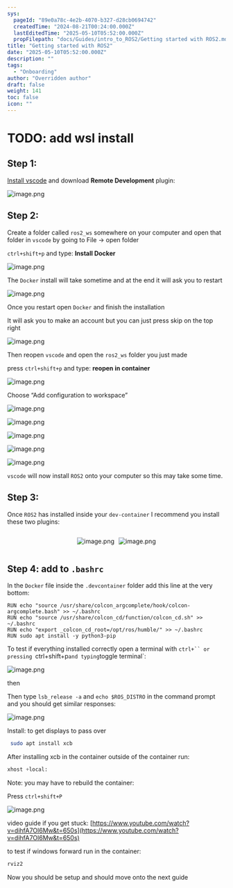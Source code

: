 ```yaml
---
sys:
  pageId: "89e0a78c-4e2b-4070-b327-d28cb0694742"
  createdTime: "2024-08-21T00:24:00.000Z"
  lastEditedTime: "2025-05-10T05:52:00.000Z"
  propFilepath: "docs/Guides/intro_to_ROS2/Getting started with ROS2.md"
title: "Getting started with ROS2"
date: "2025-05-10T05:52:00.000Z"
description: ""
tags:
  - "Onboarding"
author: "Overridden author"
draft: false
weight: 141
toc: false
icon: ""
---
```


# TODO: add wsl install

## Step 1:

[Install vscode](https://code.visualstudio.com/download) and download **Remote Development** plugin:

![image.png](https://prod-files-secure.s3.us-west-2.amazonaws.com/d518164a-d88e-44d1-a4ee-3adb3bd8bce0/efb52993-1881-4a40-b95e-6f020334f022/image.png?X-Amz-Algorithm=AWS4-HMAC-SHA256&X-Amz-Content-Sha256=UNSIGNED-PAYLOAD&X-Amz-Credential=ASIAZI2LB466QI7J3AEI%2F20250708%2Fus-west-2%2Fs3%2Faws4_request&X-Amz-Date=20250708T121659Z&X-Amz-Expires=3600&X-Amz-Security-Token=IQoJb3JpZ2luX2VjEIT%2F%2F%2F%2F%2F%2F%2F%2F%2F%2FwEaCXVzLXdlc3QtMiJIMEYCIQCP2Kq22tlGevxwRy6g3u%2B6RlnHcHaOfY8gkLbKXDKsUAIhAIemFFFnS%2BLhrusUlr9g%2FG6FVZPl1HNvfSEqYXZ5sJmvKogECIz%2F%2F%2F%2F%2F%2F%2F%2F%2F%2FwEQABoMNjM3NDIzMTgzODA1Igy4CaTObstf20Hr2iUq3AOD%2FpVzfvqwRJIjMvNK7hNAoD2djbVi854ZN4XSyG0t7oyG7W%2Fkc89UsLXA0jkqHXR71VPkt4ZZ1PYHL1dxUVW0I%2BefgoJXDqcpGj5gzTuHkCbkUbBaioSBAruaxOr%2BFUJiNyViph1DBaYzZeN%2B%2FDK0GsZGb3bBn5OmaUAckDZ%2F81tvY%2BQbnrQJlEqBpMdgWyt%2B6HtJWDceddKFLvqfAhQlz3NjJoaxig8j%2Fi7OpOKyDzBXNjqikM%2FYc%2B%2BVY%2FPKibueKrcraBfDh1W69AT5al9vjp3TAPJdddCaUU%2FCtm8Zgtw2rm%2BkXretPEntdgAUr3IWWgJ7Yr2qwxQx7TFPGfKz4jK2QvJQ0rZXawaAfE%2BJxpiqK%2FwrHGZy719eHs8qkkpMtgMU74AN32JIj1rp0JUHya%2Fph3JYynLP%2BINTlFb9AMQ%2F9604qYNw5DmPRiBzTWRt9nLzILfzoArkfzajVC%2FrBJIwUiaidp%2FlBY3LaxQ%2Bb4t1dd7VNeLUpjD%2BQ%2BfaGUdtNkZu5rivG9n6RzJduc0FpjED%2ByWPXscH%2BUUs0K7wDNfui2f6WjNKHvop013DQ9kOUWilh3EUJ4rw5PD%2FAAdTplCdEELOv4IeP6q4uhysDhC5foBCkXgCIumWqjDr%2FbPDBjqkATrGpO1w506ubTSu22ej19kbgwH5%2B88CLxbEJRVJTkMR3nBl3nm%2FqXUlTB9J%2F9YQinJdOmuC%2B6%2FR4s%2FloItnKuFz7G%2F8622EyozxqdSeewVWvOWTxZmPu2kL%2FlJUdvHCfzCV3nOLSZaifbRuMHEJVFlwfouILvm%2F1mTwrLPg7g6nGcFQGKnb4h%2FkXSqHtnrIfeecJve2q1Sz2FtR%2FwuU9jzM01iC&X-Amz-Signature=e21493141cacf88be8d52ae503e4ac1a90ffd18149890eab602da09d12a1c383&X-Amz-SignedHeaders=host&x-amz-checksum-mode=ENABLED&x-id=GetObject)

## Step 2:

Create a folder called `ros2_ws` somewhere on your computer and open that folder in `vscode` by going to File → open folder 

`ctrl+shift+p` and type: **Install Docker**

![image.png](https://prod-files-secure.s3.us-west-2.amazonaws.com/d518164a-d88e-44d1-a4ee-3adb3bd8bce0/2269dc0e-1cd5-47ff-bceb-c04ad9b2eab0/image.png?X-Amz-Algorithm=AWS4-HMAC-SHA256&X-Amz-Content-Sha256=UNSIGNED-PAYLOAD&X-Amz-Credential=ASIAZI2LB466QI7J3AEI%2F20250708%2Fus-west-2%2Fs3%2Faws4_request&X-Amz-Date=20250708T121659Z&X-Amz-Expires=3600&X-Amz-Security-Token=IQoJb3JpZ2luX2VjEIT%2F%2F%2F%2F%2F%2F%2F%2F%2F%2FwEaCXVzLXdlc3QtMiJIMEYCIQCP2Kq22tlGevxwRy6g3u%2B6RlnHcHaOfY8gkLbKXDKsUAIhAIemFFFnS%2BLhrusUlr9g%2FG6FVZPl1HNvfSEqYXZ5sJmvKogECIz%2F%2F%2F%2F%2F%2F%2F%2F%2F%2FwEQABoMNjM3NDIzMTgzODA1Igy4CaTObstf20Hr2iUq3AOD%2FpVzfvqwRJIjMvNK7hNAoD2djbVi854ZN4XSyG0t7oyG7W%2Fkc89UsLXA0jkqHXR71VPkt4ZZ1PYHL1dxUVW0I%2BefgoJXDqcpGj5gzTuHkCbkUbBaioSBAruaxOr%2BFUJiNyViph1DBaYzZeN%2B%2FDK0GsZGb3bBn5OmaUAckDZ%2F81tvY%2BQbnrQJlEqBpMdgWyt%2B6HtJWDceddKFLvqfAhQlz3NjJoaxig8j%2Fi7OpOKyDzBXNjqikM%2FYc%2B%2BVY%2FPKibueKrcraBfDh1W69AT5al9vjp3TAPJdddCaUU%2FCtm8Zgtw2rm%2BkXretPEntdgAUr3IWWgJ7Yr2qwxQx7TFPGfKz4jK2QvJQ0rZXawaAfE%2BJxpiqK%2FwrHGZy719eHs8qkkpMtgMU74AN32JIj1rp0JUHya%2Fph3JYynLP%2BINTlFb9AMQ%2F9604qYNw5DmPRiBzTWRt9nLzILfzoArkfzajVC%2FrBJIwUiaidp%2FlBY3LaxQ%2Bb4t1dd7VNeLUpjD%2BQ%2BfaGUdtNkZu5rivG9n6RzJduc0FpjED%2ByWPXscH%2BUUs0K7wDNfui2f6WjNKHvop013DQ9kOUWilh3EUJ4rw5PD%2FAAdTplCdEELOv4IeP6q4uhysDhC5foBCkXgCIumWqjDr%2FbPDBjqkATrGpO1w506ubTSu22ej19kbgwH5%2B88CLxbEJRVJTkMR3nBl3nm%2FqXUlTB9J%2F9YQinJdOmuC%2B6%2FR4s%2FloItnKuFz7G%2F8622EyozxqdSeewVWvOWTxZmPu2kL%2FlJUdvHCfzCV3nOLSZaifbRuMHEJVFlwfouILvm%2F1mTwrLPg7g6nGcFQGKnb4h%2FkXSqHtnrIfeecJve2q1Sz2FtR%2FwuU9jzM01iC&X-Amz-Signature=a6f20a7b4962931f2b529882f830166d0041288b81c75fe39609219782761974&X-Amz-SignedHeaders=host&x-amz-checksum-mode=ENABLED&x-id=GetObject)

The `Docker` install will take sometime and at the end it will ask you to restart

![image.png](https://prod-files-secure.s3.us-west-2.amazonaws.com/d518164a-d88e-44d1-a4ee-3adb3bd8bce0/ed233f78-be33-4b1f-b89c-9c346c0e961e/image.png?X-Amz-Algorithm=AWS4-HMAC-SHA256&X-Amz-Content-Sha256=UNSIGNED-PAYLOAD&X-Amz-Credential=ASIAZI2LB466QI7J3AEI%2F20250708%2Fus-west-2%2Fs3%2Faws4_request&X-Amz-Date=20250708T121659Z&X-Amz-Expires=3600&X-Amz-Security-Token=IQoJb3JpZ2luX2VjEIT%2F%2F%2F%2F%2F%2F%2F%2F%2F%2FwEaCXVzLXdlc3QtMiJIMEYCIQCP2Kq22tlGevxwRy6g3u%2B6RlnHcHaOfY8gkLbKXDKsUAIhAIemFFFnS%2BLhrusUlr9g%2FG6FVZPl1HNvfSEqYXZ5sJmvKogECIz%2F%2F%2F%2F%2F%2F%2F%2F%2F%2FwEQABoMNjM3NDIzMTgzODA1Igy4CaTObstf20Hr2iUq3AOD%2FpVzfvqwRJIjMvNK7hNAoD2djbVi854ZN4XSyG0t7oyG7W%2Fkc89UsLXA0jkqHXR71VPkt4ZZ1PYHL1dxUVW0I%2BefgoJXDqcpGj5gzTuHkCbkUbBaioSBAruaxOr%2BFUJiNyViph1DBaYzZeN%2B%2FDK0GsZGb3bBn5OmaUAckDZ%2F81tvY%2BQbnrQJlEqBpMdgWyt%2B6HtJWDceddKFLvqfAhQlz3NjJoaxig8j%2Fi7OpOKyDzBXNjqikM%2FYc%2B%2BVY%2FPKibueKrcraBfDh1W69AT5al9vjp3TAPJdddCaUU%2FCtm8Zgtw2rm%2BkXretPEntdgAUr3IWWgJ7Yr2qwxQx7TFPGfKz4jK2QvJQ0rZXawaAfE%2BJxpiqK%2FwrHGZy719eHs8qkkpMtgMU74AN32JIj1rp0JUHya%2Fph3JYynLP%2BINTlFb9AMQ%2F9604qYNw5DmPRiBzTWRt9nLzILfzoArkfzajVC%2FrBJIwUiaidp%2FlBY3LaxQ%2Bb4t1dd7VNeLUpjD%2BQ%2BfaGUdtNkZu5rivG9n6RzJduc0FpjED%2ByWPXscH%2BUUs0K7wDNfui2f6WjNKHvop013DQ9kOUWilh3EUJ4rw5PD%2FAAdTplCdEELOv4IeP6q4uhysDhC5foBCkXgCIumWqjDr%2FbPDBjqkATrGpO1w506ubTSu22ej19kbgwH5%2B88CLxbEJRVJTkMR3nBl3nm%2FqXUlTB9J%2F9YQinJdOmuC%2B6%2FR4s%2FloItnKuFz7G%2F8622EyozxqdSeewVWvOWTxZmPu2kL%2FlJUdvHCfzCV3nOLSZaifbRuMHEJVFlwfouILvm%2F1mTwrLPg7g6nGcFQGKnb4h%2FkXSqHtnrIfeecJve2q1Sz2FtR%2FwuU9jzM01iC&X-Amz-Signature=2a92ca40165412785595f3b17fa252a3383224c2794b19d938063e1852b08227&X-Amz-SignedHeaders=host&x-amz-checksum-mode=ENABLED&x-id=GetObject)

Once you restart open `Docker` and finish the installation

It will ask you to make an account but you can just press skip on the top right

![image.png](https://prod-files-secure.s3.us-west-2.amazonaws.com/d518164a-d88e-44d1-a4ee-3adb3bd8bce0/21010ad9-1659-4fd9-9f59-9932a09b2a3d/image.png?X-Amz-Algorithm=AWS4-HMAC-SHA256&X-Amz-Content-Sha256=UNSIGNED-PAYLOAD&X-Amz-Credential=ASIAZI2LB466QI7J3AEI%2F20250708%2Fus-west-2%2Fs3%2Faws4_request&X-Amz-Date=20250708T121659Z&X-Amz-Expires=3600&X-Amz-Security-Token=IQoJb3JpZ2luX2VjEIT%2F%2F%2F%2F%2F%2F%2F%2F%2F%2FwEaCXVzLXdlc3QtMiJIMEYCIQCP2Kq22tlGevxwRy6g3u%2B6RlnHcHaOfY8gkLbKXDKsUAIhAIemFFFnS%2BLhrusUlr9g%2FG6FVZPl1HNvfSEqYXZ5sJmvKogECIz%2F%2F%2F%2F%2F%2F%2F%2F%2F%2FwEQABoMNjM3NDIzMTgzODA1Igy4CaTObstf20Hr2iUq3AOD%2FpVzfvqwRJIjMvNK7hNAoD2djbVi854ZN4XSyG0t7oyG7W%2Fkc89UsLXA0jkqHXR71VPkt4ZZ1PYHL1dxUVW0I%2BefgoJXDqcpGj5gzTuHkCbkUbBaioSBAruaxOr%2BFUJiNyViph1DBaYzZeN%2B%2FDK0GsZGb3bBn5OmaUAckDZ%2F81tvY%2BQbnrQJlEqBpMdgWyt%2B6HtJWDceddKFLvqfAhQlz3NjJoaxig8j%2Fi7OpOKyDzBXNjqikM%2FYc%2B%2BVY%2FPKibueKrcraBfDh1W69AT5al9vjp3TAPJdddCaUU%2FCtm8Zgtw2rm%2BkXretPEntdgAUr3IWWgJ7Yr2qwxQx7TFPGfKz4jK2QvJQ0rZXawaAfE%2BJxpiqK%2FwrHGZy719eHs8qkkpMtgMU74AN32JIj1rp0JUHya%2Fph3JYynLP%2BINTlFb9AMQ%2F9604qYNw5DmPRiBzTWRt9nLzILfzoArkfzajVC%2FrBJIwUiaidp%2FlBY3LaxQ%2Bb4t1dd7VNeLUpjD%2BQ%2BfaGUdtNkZu5rivG9n6RzJduc0FpjED%2ByWPXscH%2BUUs0K7wDNfui2f6WjNKHvop013DQ9kOUWilh3EUJ4rw5PD%2FAAdTplCdEELOv4IeP6q4uhysDhC5foBCkXgCIumWqjDr%2FbPDBjqkATrGpO1w506ubTSu22ej19kbgwH5%2B88CLxbEJRVJTkMR3nBl3nm%2FqXUlTB9J%2F9YQinJdOmuC%2B6%2FR4s%2FloItnKuFz7G%2F8622EyozxqdSeewVWvOWTxZmPu2kL%2FlJUdvHCfzCV3nOLSZaifbRuMHEJVFlwfouILvm%2F1mTwrLPg7g6nGcFQGKnb4h%2FkXSqHtnrIfeecJve2q1Sz2FtR%2FwuU9jzM01iC&X-Amz-Signature=8d1f175b11427515a3c875765e3275e14ea697458f63221dff7f341429e79ae9&X-Amz-SignedHeaders=host&x-amz-checksum-mode=ENABLED&x-id=GetObject)

Then reopen `vscode` and open the `ros2_ws` folder you just made

press `ctrl+shift+p` and type: **reopen in container**

![image.png](https://prod-files-secure.s3.us-west-2.amazonaws.com/d518164a-d88e-44d1-a4ee-3adb3bd8bce0/4e93b8c2-41ad-488c-8095-c74205196118/image.png?X-Amz-Algorithm=AWS4-HMAC-SHA256&X-Amz-Content-Sha256=UNSIGNED-PAYLOAD&X-Amz-Credential=ASIAZI2LB466QI7J3AEI%2F20250708%2Fus-west-2%2Fs3%2Faws4_request&X-Amz-Date=20250708T121659Z&X-Amz-Expires=3600&X-Amz-Security-Token=IQoJb3JpZ2luX2VjEIT%2F%2F%2F%2F%2F%2F%2F%2F%2F%2FwEaCXVzLXdlc3QtMiJIMEYCIQCP2Kq22tlGevxwRy6g3u%2B6RlnHcHaOfY8gkLbKXDKsUAIhAIemFFFnS%2BLhrusUlr9g%2FG6FVZPl1HNvfSEqYXZ5sJmvKogECIz%2F%2F%2F%2F%2F%2F%2F%2F%2F%2FwEQABoMNjM3NDIzMTgzODA1Igy4CaTObstf20Hr2iUq3AOD%2FpVzfvqwRJIjMvNK7hNAoD2djbVi854ZN4XSyG0t7oyG7W%2Fkc89UsLXA0jkqHXR71VPkt4ZZ1PYHL1dxUVW0I%2BefgoJXDqcpGj5gzTuHkCbkUbBaioSBAruaxOr%2BFUJiNyViph1DBaYzZeN%2B%2FDK0GsZGb3bBn5OmaUAckDZ%2F81tvY%2BQbnrQJlEqBpMdgWyt%2B6HtJWDceddKFLvqfAhQlz3NjJoaxig8j%2Fi7OpOKyDzBXNjqikM%2FYc%2B%2BVY%2FPKibueKrcraBfDh1W69AT5al9vjp3TAPJdddCaUU%2FCtm8Zgtw2rm%2BkXretPEntdgAUr3IWWgJ7Yr2qwxQx7TFPGfKz4jK2QvJQ0rZXawaAfE%2BJxpiqK%2FwrHGZy719eHs8qkkpMtgMU74AN32JIj1rp0JUHya%2Fph3JYynLP%2BINTlFb9AMQ%2F9604qYNw5DmPRiBzTWRt9nLzILfzoArkfzajVC%2FrBJIwUiaidp%2FlBY3LaxQ%2Bb4t1dd7VNeLUpjD%2BQ%2BfaGUdtNkZu5rivG9n6RzJduc0FpjED%2ByWPXscH%2BUUs0K7wDNfui2f6WjNKHvop013DQ9kOUWilh3EUJ4rw5PD%2FAAdTplCdEELOv4IeP6q4uhysDhC5foBCkXgCIumWqjDr%2FbPDBjqkATrGpO1w506ubTSu22ej19kbgwH5%2B88CLxbEJRVJTkMR3nBl3nm%2FqXUlTB9J%2F9YQinJdOmuC%2B6%2FR4s%2FloItnKuFz7G%2F8622EyozxqdSeewVWvOWTxZmPu2kL%2FlJUdvHCfzCV3nOLSZaifbRuMHEJVFlwfouILvm%2F1mTwrLPg7g6nGcFQGKnb4h%2FkXSqHtnrIfeecJve2q1Sz2FtR%2FwuU9jzM01iC&X-Amz-Signature=f85166a05e072b5198e1b5a85337fc3221ba26e19f520541d89efca9dfc31a40&X-Amz-SignedHeaders=host&x-amz-checksum-mode=ENABLED&x-id=GetObject)

Choose “Add configuration to workspace”

![image.png](https://prod-files-secure.s3.us-west-2.amazonaws.com/d518164a-d88e-44d1-a4ee-3adb3bd8bce0/9560b282-5060-4989-ba37-97e7b2c22476/image.png?X-Amz-Algorithm=AWS4-HMAC-SHA256&X-Amz-Content-Sha256=UNSIGNED-PAYLOAD&X-Amz-Credential=ASIAZI2LB466QI7J3AEI%2F20250708%2Fus-west-2%2Fs3%2Faws4_request&X-Amz-Date=20250708T121659Z&X-Amz-Expires=3600&X-Amz-Security-Token=IQoJb3JpZ2luX2VjEIT%2F%2F%2F%2F%2F%2F%2F%2F%2F%2FwEaCXVzLXdlc3QtMiJIMEYCIQCP2Kq22tlGevxwRy6g3u%2B6RlnHcHaOfY8gkLbKXDKsUAIhAIemFFFnS%2BLhrusUlr9g%2FG6FVZPl1HNvfSEqYXZ5sJmvKogECIz%2F%2F%2F%2F%2F%2F%2F%2F%2F%2FwEQABoMNjM3NDIzMTgzODA1Igy4CaTObstf20Hr2iUq3AOD%2FpVzfvqwRJIjMvNK7hNAoD2djbVi854ZN4XSyG0t7oyG7W%2Fkc89UsLXA0jkqHXR71VPkt4ZZ1PYHL1dxUVW0I%2BefgoJXDqcpGj5gzTuHkCbkUbBaioSBAruaxOr%2BFUJiNyViph1DBaYzZeN%2B%2FDK0GsZGb3bBn5OmaUAckDZ%2F81tvY%2BQbnrQJlEqBpMdgWyt%2B6HtJWDceddKFLvqfAhQlz3NjJoaxig8j%2Fi7OpOKyDzBXNjqikM%2FYc%2B%2BVY%2FPKibueKrcraBfDh1W69AT5al9vjp3TAPJdddCaUU%2FCtm8Zgtw2rm%2BkXretPEntdgAUr3IWWgJ7Yr2qwxQx7TFPGfKz4jK2QvJQ0rZXawaAfE%2BJxpiqK%2FwrHGZy719eHs8qkkpMtgMU74AN32JIj1rp0JUHya%2Fph3JYynLP%2BINTlFb9AMQ%2F9604qYNw5DmPRiBzTWRt9nLzILfzoArkfzajVC%2FrBJIwUiaidp%2FlBY3LaxQ%2Bb4t1dd7VNeLUpjD%2BQ%2BfaGUdtNkZu5rivG9n6RzJduc0FpjED%2ByWPXscH%2BUUs0K7wDNfui2f6WjNKHvop013DQ9kOUWilh3EUJ4rw5PD%2FAAdTplCdEELOv4IeP6q4uhysDhC5foBCkXgCIumWqjDr%2FbPDBjqkATrGpO1w506ubTSu22ej19kbgwH5%2B88CLxbEJRVJTkMR3nBl3nm%2FqXUlTB9J%2F9YQinJdOmuC%2B6%2FR4s%2FloItnKuFz7G%2F8622EyozxqdSeewVWvOWTxZmPu2kL%2FlJUdvHCfzCV3nOLSZaifbRuMHEJVFlwfouILvm%2F1mTwrLPg7g6nGcFQGKnb4h%2FkXSqHtnrIfeecJve2q1Sz2FtR%2FwuU9jzM01iC&X-Amz-Signature=bfcbc0c0860930198b95ce9d11366bb843940bbce8445abaf29ef15d3ff450f0&X-Amz-SignedHeaders=host&x-amz-checksum-mode=ENABLED&x-id=GetObject)

![image.png](https://prod-files-secure.s3.us-west-2.amazonaws.com/d518164a-d88e-44d1-a4ee-3adb3bd8bce0/2ee63f81-886b-48e8-a553-dc6e5eac99e4/image.png?X-Amz-Algorithm=AWS4-HMAC-SHA256&X-Amz-Content-Sha256=UNSIGNED-PAYLOAD&X-Amz-Credential=ASIAZI2LB466QI7J3AEI%2F20250708%2Fus-west-2%2Fs3%2Faws4_request&X-Amz-Date=20250708T121659Z&X-Amz-Expires=3600&X-Amz-Security-Token=IQoJb3JpZ2luX2VjEIT%2F%2F%2F%2F%2F%2F%2F%2F%2F%2FwEaCXVzLXdlc3QtMiJIMEYCIQCP2Kq22tlGevxwRy6g3u%2B6RlnHcHaOfY8gkLbKXDKsUAIhAIemFFFnS%2BLhrusUlr9g%2FG6FVZPl1HNvfSEqYXZ5sJmvKogECIz%2F%2F%2F%2F%2F%2F%2F%2F%2F%2FwEQABoMNjM3NDIzMTgzODA1Igy4CaTObstf20Hr2iUq3AOD%2FpVzfvqwRJIjMvNK7hNAoD2djbVi854ZN4XSyG0t7oyG7W%2Fkc89UsLXA0jkqHXR71VPkt4ZZ1PYHL1dxUVW0I%2BefgoJXDqcpGj5gzTuHkCbkUbBaioSBAruaxOr%2BFUJiNyViph1DBaYzZeN%2B%2FDK0GsZGb3bBn5OmaUAckDZ%2F81tvY%2BQbnrQJlEqBpMdgWyt%2B6HtJWDceddKFLvqfAhQlz3NjJoaxig8j%2Fi7OpOKyDzBXNjqikM%2FYc%2B%2BVY%2FPKibueKrcraBfDh1W69AT5al9vjp3TAPJdddCaUU%2FCtm8Zgtw2rm%2BkXretPEntdgAUr3IWWgJ7Yr2qwxQx7TFPGfKz4jK2QvJQ0rZXawaAfE%2BJxpiqK%2FwrHGZy719eHs8qkkpMtgMU74AN32JIj1rp0JUHya%2Fph3JYynLP%2BINTlFb9AMQ%2F9604qYNw5DmPRiBzTWRt9nLzILfzoArkfzajVC%2FrBJIwUiaidp%2FlBY3LaxQ%2Bb4t1dd7VNeLUpjD%2BQ%2BfaGUdtNkZu5rivG9n6RzJduc0FpjED%2ByWPXscH%2BUUs0K7wDNfui2f6WjNKHvop013DQ9kOUWilh3EUJ4rw5PD%2FAAdTplCdEELOv4IeP6q4uhysDhC5foBCkXgCIumWqjDr%2FbPDBjqkATrGpO1w506ubTSu22ej19kbgwH5%2B88CLxbEJRVJTkMR3nBl3nm%2FqXUlTB9J%2F9YQinJdOmuC%2B6%2FR4s%2FloItnKuFz7G%2F8622EyozxqdSeewVWvOWTxZmPu2kL%2FlJUdvHCfzCV3nOLSZaifbRuMHEJVFlwfouILvm%2F1mTwrLPg7g6nGcFQGKnb4h%2FkXSqHtnrIfeecJve2q1Sz2FtR%2FwuU9jzM01iC&X-Amz-Signature=79b062fabd69a81dccb77dac840dd2fd456111149e77e1f97a2539f7aa375908&X-Amz-SignedHeaders=host&x-amz-checksum-mode=ENABLED&x-id=GetObject)

![image.png](https://prod-files-secure.s3.us-west-2.amazonaws.com/d518164a-d88e-44d1-a4ee-3adb3bd8bce0/ae1580b2-b048-407e-aed9-b584224a7a04/image.png?X-Amz-Algorithm=AWS4-HMAC-SHA256&X-Amz-Content-Sha256=UNSIGNED-PAYLOAD&X-Amz-Credential=ASIAZI2LB466QI7J3AEI%2F20250708%2Fus-west-2%2Fs3%2Faws4_request&X-Amz-Date=20250708T121659Z&X-Amz-Expires=3600&X-Amz-Security-Token=IQoJb3JpZ2luX2VjEIT%2F%2F%2F%2F%2F%2F%2F%2F%2F%2FwEaCXVzLXdlc3QtMiJIMEYCIQCP2Kq22tlGevxwRy6g3u%2B6RlnHcHaOfY8gkLbKXDKsUAIhAIemFFFnS%2BLhrusUlr9g%2FG6FVZPl1HNvfSEqYXZ5sJmvKogECIz%2F%2F%2F%2F%2F%2F%2F%2F%2F%2FwEQABoMNjM3NDIzMTgzODA1Igy4CaTObstf20Hr2iUq3AOD%2FpVzfvqwRJIjMvNK7hNAoD2djbVi854ZN4XSyG0t7oyG7W%2Fkc89UsLXA0jkqHXR71VPkt4ZZ1PYHL1dxUVW0I%2BefgoJXDqcpGj5gzTuHkCbkUbBaioSBAruaxOr%2BFUJiNyViph1DBaYzZeN%2B%2FDK0GsZGb3bBn5OmaUAckDZ%2F81tvY%2BQbnrQJlEqBpMdgWyt%2B6HtJWDceddKFLvqfAhQlz3NjJoaxig8j%2Fi7OpOKyDzBXNjqikM%2FYc%2B%2BVY%2FPKibueKrcraBfDh1W69AT5al9vjp3TAPJdddCaUU%2FCtm8Zgtw2rm%2BkXretPEntdgAUr3IWWgJ7Yr2qwxQx7TFPGfKz4jK2QvJQ0rZXawaAfE%2BJxpiqK%2FwrHGZy719eHs8qkkpMtgMU74AN32JIj1rp0JUHya%2Fph3JYynLP%2BINTlFb9AMQ%2F9604qYNw5DmPRiBzTWRt9nLzILfzoArkfzajVC%2FrBJIwUiaidp%2FlBY3LaxQ%2Bb4t1dd7VNeLUpjD%2BQ%2BfaGUdtNkZu5rivG9n6RzJduc0FpjED%2ByWPXscH%2BUUs0K7wDNfui2f6WjNKHvop013DQ9kOUWilh3EUJ4rw5PD%2FAAdTplCdEELOv4IeP6q4uhysDhC5foBCkXgCIumWqjDr%2FbPDBjqkATrGpO1w506ubTSu22ej19kbgwH5%2B88CLxbEJRVJTkMR3nBl3nm%2FqXUlTB9J%2F9YQinJdOmuC%2B6%2FR4s%2FloItnKuFz7G%2F8622EyozxqdSeewVWvOWTxZmPu2kL%2FlJUdvHCfzCV3nOLSZaifbRuMHEJVFlwfouILvm%2F1mTwrLPg7g6nGcFQGKnb4h%2FkXSqHtnrIfeecJve2q1Sz2FtR%2FwuU9jzM01iC&X-Amz-Signature=dd42b1a6c494dd68a7361f0cf0a5f19c9baf3747ed9c456ec91902770dc8c94b&X-Amz-SignedHeaders=host&x-amz-checksum-mode=ENABLED&x-id=GetObject)

![image.png](https://prod-files-secure.s3.us-west-2.amazonaws.com/d518164a-d88e-44d1-a4ee-3adb3bd8bce0/53255b28-f75e-430f-b9e3-c0ac8577e42b/image.png?X-Amz-Algorithm=AWS4-HMAC-SHA256&X-Amz-Content-Sha256=UNSIGNED-PAYLOAD&X-Amz-Credential=ASIAZI2LB466QI7J3AEI%2F20250708%2Fus-west-2%2Fs3%2Faws4_request&X-Amz-Date=20250708T121659Z&X-Amz-Expires=3600&X-Amz-Security-Token=IQoJb3JpZ2luX2VjEIT%2F%2F%2F%2F%2F%2F%2F%2F%2F%2FwEaCXVzLXdlc3QtMiJIMEYCIQCP2Kq22tlGevxwRy6g3u%2B6RlnHcHaOfY8gkLbKXDKsUAIhAIemFFFnS%2BLhrusUlr9g%2FG6FVZPl1HNvfSEqYXZ5sJmvKogECIz%2F%2F%2F%2F%2F%2F%2F%2F%2F%2FwEQABoMNjM3NDIzMTgzODA1Igy4CaTObstf20Hr2iUq3AOD%2FpVzfvqwRJIjMvNK7hNAoD2djbVi854ZN4XSyG0t7oyG7W%2Fkc89UsLXA0jkqHXR71VPkt4ZZ1PYHL1dxUVW0I%2BefgoJXDqcpGj5gzTuHkCbkUbBaioSBAruaxOr%2BFUJiNyViph1DBaYzZeN%2B%2FDK0GsZGb3bBn5OmaUAckDZ%2F81tvY%2BQbnrQJlEqBpMdgWyt%2B6HtJWDceddKFLvqfAhQlz3NjJoaxig8j%2Fi7OpOKyDzBXNjqikM%2FYc%2B%2BVY%2FPKibueKrcraBfDh1W69AT5al9vjp3TAPJdddCaUU%2FCtm8Zgtw2rm%2BkXretPEntdgAUr3IWWgJ7Yr2qwxQx7TFPGfKz4jK2QvJQ0rZXawaAfE%2BJxpiqK%2FwrHGZy719eHs8qkkpMtgMU74AN32JIj1rp0JUHya%2Fph3JYynLP%2BINTlFb9AMQ%2F9604qYNw5DmPRiBzTWRt9nLzILfzoArkfzajVC%2FrBJIwUiaidp%2FlBY3LaxQ%2Bb4t1dd7VNeLUpjD%2BQ%2BfaGUdtNkZu5rivG9n6RzJduc0FpjED%2ByWPXscH%2BUUs0K7wDNfui2f6WjNKHvop013DQ9kOUWilh3EUJ4rw5PD%2FAAdTplCdEELOv4IeP6q4uhysDhC5foBCkXgCIumWqjDr%2FbPDBjqkATrGpO1w506ubTSu22ej19kbgwH5%2B88CLxbEJRVJTkMR3nBl3nm%2FqXUlTB9J%2F9YQinJdOmuC%2B6%2FR4s%2FloItnKuFz7G%2F8622EyozxqdSeewVWvOWTxZmPu2kL%2FlJUdvHCfzCV3nOLSZaifbRuMHEJVFlwfouILvm%2F1mTwrLPg7g6nGcFQGKnb4h%2FkXSqHtnrIfeecJve2q1Sz2FtR%2FwuU9jzM01iC&X-Amz-Signature=2f3586a6ca7ab05a79cd41602750392e80debfa8928d5322c1f57f593229951d&X-Amz-SignedHeaders=host&x-amz-checksum-mode=ENABLED&x-id=GetObject)

![image.png](https://prod-files-secure.s3.us-west-2.amazonaws.com/d518164a-d88e-44d1-a4ee-3adb3bd8bce0/7c562767-5af9-4ffb-97d1-327bcdf4ee00/image.png?X-Amz-Algorithm=AWS4-HMAC-SHA256&X-Amz-Content-Sha256=UNSIGNED-PAYLOAD&X-Amz-Credential=ASIAZI2LB466QI7J3AEI%2F20250708%2Fus-west-2%2Fs3%2Faws4_request&X-Amz-Date=20250708T121659Z&X-Amz-Expires=3600&X-Amz-Security-Token=IQoJb3JpZ2luX2VjEIT%2F%2F%2F%2F%2F%2F%2F%2F%2F%2FwEaCXVzLXdlc3QtMiJIMEYCIQCP2Kq22tlGevxwRy6g3u%2B6RlnHcHaOfY8gkLbKXDKsUAIhAIemFFFnS%2BLhrusUlr9g%2FG6FVZPl1HNvfSEqYXZ5sJmvKogECIz%2F%2F%2F%2F%2F%2F%2F%2F%2F%2FwEQABoMNjM3NDIzMTgzODA1Igy4CaTObstf20Hr2iUq3AOD%2FpVzfvqwRJIjMvNK7hNAoD2djbVi854ZN4XSyG0t7oyG7W%2Fkc89UsLXA0jkqHXR71VPkt4ZZ1PYHL1dxUVW0I%2BefgoJXDqcpGj5gzTuHkCbkUbBaioSBAruaxOr%2BFUJiNyViph1DBaYzZeN%2B%2FDK0GsZGb3bBn5OmaUAckDZ%2F81tvY%2BQbnrQJlEqBpMdgWyt%2B6HtJWDceddKFLvqfAhQlz3NjJoaxig8j%2Fi7OpOKyDzBXNjqikM%2FYc%2B%2BVY%2FPKibueKrcraBfDh1W69AT5al9vjp3TAPJdddCaUU%2FCtm8Zgtw2rm%2BkXretPEntdgAUr3IWWgJ7Yr2qwxQx7TFPGfKz4jK2QvJQ0rZXawaAfE%2BJxpiqK%2FwrHGZy719eHs8qkkpMtgMU74AN32JIj1rp0JUHya%2Fph3JYynLP%2BINTlFb9AMQ%2F9604qYNw5DmPRiBzTWRt9nLzILfzoArkfzajVC%2FrBJIwUiaidp%2FlBY3LaxQ%2Bb4t1dd7VNeLUpjD%2BQ%2BfaGUdtNkZu5rivG9n6RzJduc0FpjED%2ByWPXscH%2BUUs0K7wDNfui2f6WjNKHvop013DQ9kOUWilh3EUJ4rw5PD%2FAAdTplCdEELOv4IeP6q4uhysDhC5foBCkXgCIumWqjDr%2FbPDBjqkATrGpO1w506ubTSu22ej19kbgwH5%2B88CLxbEJRVJTkMR3nBl3nm%2FqXUlTB9J%2F9YQinJdOmuC%2B6%2FR4s%2FloItnKuFz7G%2F8622EyozxqdSeewVWvOWTxZmPu2kL%2FlJUdvHCfzCV3nOLSZaifbRuMHEJVFlwfouILvm%2F1mTwrLPg7g6nGcFQGKnb4h%2FkXSqHtnrIfeecJve2q1Sz2FtR%2FwuU9jzM01iC&X-Amz-Signature=c2e650ea1a4df251dd1defa08adf5241a73a6c19488cabec6a020fae9f436f7d&X-Amz-SignedHeaders=host&x-amz-checksum-mode=ENABLED&x-id=GetObject)

`vscode` will now install `ROS2` onto your computer so this may take some time.

## Step 3:

Once `ROS2` has installed inside your `dev-container` I recommend you install these two plugins:

<div style="display: flex;flex-direction: row; column-gap:10px; max-width: 630px;justify-content: center;">
<div>

![image.png](https://prod-files-secure.s3.us-west-2.amazonaws.com/d518164a-d88e-44d1-a4ee-3adb3bd8bce0/3fc3d550-5a54-4ba1-ba6b-faa01cdb7369/image.png?X-Amz-Algorithm=AWS4-HMAC-SHA256&X-Amz-Content-Sha256=UNSIGNED-PAYLOAD&X-Amz-Credential=ASIAZI2LB466QUNQ4VMU%2F20250708%2Fus-west-2%2Fs3%2Faws4_request&X-Amz-Date=20250708T121704Z&X-Amz-Expires=3600&X-Amz-Security-Token=IQoJb3JpZ2luX2VjEIT%2F%2F%2F%2F%2F%2F%2F%2F%2F%2FwEaCXVzLXdlc3QtMiJGMEQCIE9Cc5BTf9K%2Fr0p8Wyn0D0eQ7EuvSyGGwXNSjFA%2FC%2FfFAiA2UIfNBTqF9Jef7ErseuLjzUImLubBtyWoxx1PiCDBIyqIBAiM%2F%2F%2F%2F%2F%2F%2F%2F%2F%2F8BEAAaDDYzNzQyMzE4MzgwNSIMQo5oE4pV9Dzj1zYfKtwDoGFCcVwFPRbOn8uYFfNWoOhHTfio%2Fs397%2Fq9dDHtB%2FKZmd%2F0BLBCztfFpDV43s%2FBpXdjSr1RhA9ZxqgkBpWyvf20shV9lxXFlBDpeXRgkxX7%2BR1h9HTo2vzgF6koywn2XbrISBO6aHhD%2FDwX0ely3lSWVnfmmOipq8JhxiBMv%2BIMD8uXeGxo07PmVe6d62OSe4Kwh64M9XQ5C6rjMD8l4p0BtFtxhOykYv4ZTPXOyvxg5aj%2BUWMKCCe4R9e63x8ypTJ59A8BgoVkHtnfqji7LadSt6JRnf8hiq3N19OjuIJ95ShSt7GZKqa5g2ouB5GhAgPKXfQgoDPUZGJvYpn5YJUZyTB4NhaSEKGS1JUllNgaFuMKwIdSzA7X1jetFwyKpvGUUO%2B2RkKAVNu8owJMQIWaxJA%2FuZZmLcImHx32HttHSAL1SjXJdjjDInaDIh0ldzdIyJkUroHnf1M4lJHjI%2BvLlq%2BhFT1notO5NGy7ajcJFCB16y6rR1FGJ%2B7WJm2bkOuvJvMz6WBrO4FGlDDYc2Zt6L21pia9kBvr%2BmEcNq1uMV14FDQ41IuI4njdgCsooXNJpm21rmGSRup%2FvtfuD4De2exe%2BJbE0GHueCw1lHrXGvjxFVgVQbk1RYow8f2zwwY6pgE%2B4DsMo0V%2Fnh1EjxuV3aQdeK4%2FGVycO5%2BaPQWnly8nksaP%2Bmwe7ISuNxurUGig6JhGy%2BAMrOInAWifYJJWDqEAdoKIamDVOH8j09%2FKqRq3hKGHK0wLDXl8KscTRd4KExoUMExZntT9WkHSuA%2FYZ%2FNZ7YI8pzDlqWyg9S2mW83d7WzEaYB3ba3S3Jrhg5dW%2B9%2FACUdwKPKjJ0pGiseftjBZd5L8OWA5&X-Amz-Signature=25f9cc1c36503727b50a580380d9d78a10954d655d22a7857dadb44c05b4709b&X-Amz-SignedHeaders=host&x-amz-checksum-mode=ENABLED&x-id=GetObject)

</div>
<div>

![image.png](https://prod-files-secure.s3.us-west-2.amazonaws.com/d518164a-d88e-44d1-a4ee-3adb3bd8bce0/d994cc66-13c2-4093-a5a3-f84cf4601a82/image.png?X-Amz-Algorithm=AWS4-HMAC-SHA256&X-Amz-Content-Sha256=UNSIGNED-PAYLOAD&X-Amz-Credential=ASIAZI2LB466SDK34T6F%2F20250708%2Fus-west-2%2Fs3%2Faws4_request&X-Amz-Date=20250708T121704Z&X-Amz-Expires=3600&X-Amz-Security-Token=IQoJb3JpZ2luX2VjEIT%2F%2F%2F%2F%2F%2F%2F%2F%2F%2FwEaCXVzLXdlc3QtMiJHMEUCIQDHNbUC2Cv5LegUR6cF5CULkZdrOYUUEMqQk5GfTd73lwIgatOmyYH3ixDZEgBZo0MUYc4FqB%2F79id5qwqad%2BgnhzcqiAQIjP%2F%2F%2F%2F%2F%2F%2F%2F%2F%2FARAAGgw2Mzc0MjMxODM4MDUiDM7Ima8WRFMLPvNJvCrcAzBSM7a9o8uV7F4hBhuZbSA4dQHkjyR3U3Qs6ogJZ%2FfudWGFWgIWWv3WdXbFBT1GvMqATq6zvJXrYPgT7QDy7otcUXZCK0YNLMcU75Qc6NZNyHvZFkk019ipCUzg8QfBHlqOHlZWpBOiyHVH1iozoDHKoZND%2BpipcdoyeuXuri6pwCIXJEK9u9yc%2BZZU6dgKI64%2F7MGZaxHpdX%2BLlEI9qeLLoHQQJRDEU4P4obC%2Bs03t7RHQfNpEtZB5YXmSfj46H9jnCNrwvumKRCmjtr7%2B1%2FpOWkqR3XRQRVZYKu5opDgyXsF5wna%2F8Bdl89h73ZJpc7NyTseVnVGzHNnfu%2FjZmkCRMkSEdC2BJDZiFW6m9Bz8PpGnAUPfdzYyftMtsYilsJOUoKyKq6%2BYoHz2LNR6tFXd%2BxmBaf2Y7NXc2nsEyALo0oZrZUgEUJwhL5QDd0hdJQwD6VBPs4ZsHsCtGRyfgHD0M%2Fgn5CXbwApJM4PhaKXBrJF7177XkRFsKGeKFCp8W9s9Avrqf95RTJlTKShBnjqfbdE6kvFyhPPtN%2F1JluHxglIokwQqnFbAUB6%2F5vUCBc%2F8ouCnmaii165SpQjfd0X9ECpckOBdJMqqZiOcWe%2B6zKrSTWKXr128T2u4MNL9s8MGOqUBEsR4XxqplTuxAgUhmqOB%2BQ0NrQTjfsA7NCF6qcv%2FgJM7fHH11JcZ1AHZwFQjWlmbTAD0jsybfVbOY51s%2B8lFz9prHLHGXaoxBCb4dj3Mn5CevolrWVnEaIYxjn7Je%2BbPekPf%2F4L%2BR8mpWwJWafPru2gJKOj0bc%2BPutGKerluFODGLcZIRa0Y0rxcTZVTdQhyjmLbNa0QO3iWW5sih0%2Ffp8%2B9igNm&X-Amz-Signature=cb8b7286039d4e96ddf60f03b2b1e0688153f79cdb83152a9b6fcb1a566e88eb&X-Amz-SignedHeaders=host&x-amz-checksum-mode=ENABLED&x-id=GetObject)

</div>
</div>

## Step 4: add to `.bashrc`

In the `Docker` file inside the `.devcontainer` folder add this line at the very bottom: 

```docker
RUN echo "source /usr/share/colcon_argcomplete/hook/colcon-argcomplete.bash" >> ~/.bashrc
RUN echo "source /usr/share/colcon_cd/function/colcon_cd.sh" >> ~/.bashrc
RUN echo "export _colcon_cd_root=/opt/ros/humble/" >> ~/.bashrc
RUN sudo apt install -y python3-pip 
```

To test if everything installed correctly open a terminal with `ctrl+`` or pressing `ctrl+shift+p` and typing `toggle terminal`:

![image.png](https://prod-files-secure.s3.us-west-2.amazonaws.com/d518164a-d88e-44d1-a4ee-3adb3bd8bce0/6a4943d8-b04e-4c02-9a58-775f3384d1a5/image.png?X-Amz-Algorithm=AWS4-HMAC-SHA256&X-Amz-Content-Sha256=UNSIGNED-PAYLOAD&X-Amz-Credential=ASIAZI2LB466QI7J3AEI%2F20250708%2Fus-west-2%2Fs3%2Faws4_request&X-Amz-Date=20250708T121659Z&X-Amz-Expires=3600&X-Amz-Security-Token=IQoJb3JpZ2luX2VjEIT%2F%2F%2F%2F%2F%2F%2F%2F%2F%2FwEaCXVzLXdlc3QtMiJIMEYCIQCP2Kq22tlGevxwRy6g3u%2B6RlnHcHaOfY8gkLbKXDKsUAIhAIemFFFnS%2BLhrusUlr9g%2FG6FVZPl1HNvfSEqYXZ5sJmvKogECIz%2F%2F%2F%2F%2F%2F%2F%2F%2F%2FwEQABoMNjM3NDIzMTgzODA1Igy4CaTObstf20Hr2iUq3AOD%2FpVzfvqwRJIjMvNK7hNAoD2djbVi854ZN4XSyG0t7oyG7W%2Fkc89UsLXA0jkqHXR71VPkt4ZZ1PYHL1dxUVW0I%2BefgoJXDqcpGj5gzTuHkCbkUbBaioSBAruaxOr%2BFUJiNyViph1DBaYzZeN%2B%2FDK0GsZGb3bBn5OmaUAckDZ%2F81tvY%2BQbnrQJlEqBpMdgWyt%2B6HtJWDceddKFLvqfAhQlz3NjJoaxig8j%2Fi7OpOKyDzBXNjqikM%2FYc%2B%2BVY%2FPKibueKrcraBfDh1W69AT5al9vjp3TAPJdddCaUU%2FCtm8Zgtw2rm%2BkXretPEntdgAUr3IWWgJ7Yr2qwxQx7TFPGfKz4jK2QvJQ0rZXawaAfE%2BJxpiqK%2FwrHGZy719eHs8qkkpMtgMU74AN32JIj1rp0JUHya%2Fph3JYynLP%2BINTlFb9AMQ%2F9604qYNw5DmPRiBzTWRt9nLzILfzoArkfzajVC%2FrBJIwUiaidp%2FlBY3LaxQ%2Bb4t1dd7VNeLUpjD%2BQ%2BfaGUdtNkZu5rivG9n6RzJduc0FpjED%2ByWPXscH%2BUUs0K7wDNfui2f6WjNKHvop013DQ9kOUWilh3EUJ4rw5PD%2FAAdTplCdEELOv4IeP6q4uhysDhC5foBCkXgCIumWqjDr%2FbPDBjqkATrGpO1w506ubTSu22ej19kbgwH5%2B88CLxbEJRVJTkMR3nBl3nm%2FqXUlTB9J%2F9YQinJdOmuC%2B6%2FR4s%2FloItnKuFz7G%2F8622EyozxqdSeewVWvOWTxZmPu2kL%2FlJUdvHCfzCV3nOLSZaifbRuMHEJVFlwfouILvm%2F1mTwrLPg7g6nGcFQGKnb4h%2FkXSqHtnrIfeecJve2q1Sz2FtR%2FwuU9jzM01iC&X-Amz-Signature=f7bf1f007b2ae34a6acca387e31a460fa4733eaa667957aec23ca8df49252c61&X-Amz-SignedHeaders=host&x-amz-checksum-mode=ENABLED&x-id=GetObject)

then 

Then type `lsb_release -a` and `echo $ROS_DISTRO` in the command prompt and you should get similar responses:

![image.png](https://prod-files-secure.s3.us-west-2.amazonaws.com/d518164a-d88e-44d1-a4ee-3adb3bd8bce0/3e635dec-a805-4e85-8b9e-d000e5b71a4e/image.png?X-Amz-Algorithm=AWS4-HMAC-SHA256&X-Amz-Content-Sha256=UNSIGNED-PAYLOAD&X-Amz-Credential=ASIAZI2LB466QI7J3AEI%2F20250708%2Fus-west-2%2Fs3%2Faws4_request&X-Amz-Date=20250708T121659Z&X-Amz-Expires=3600&X-Amz-Security-Token=IQoJb3JpZ2luX2VjEIT%2F%2F%2F%2F%2F%2F%2F%2F%2F%2FwEaCXVzLXdlc3QtMiJIMEYCIQCP2Kq22tlGevxwRy6g3u%2B6RlnHcHaOfY8gkLbKXDKsUAIhAIemFFFnS%2BLhrusUlr9g%2FG6FVZPl1HNvfSEqYXZ5sJmvKogECIz%2F%2F%2F%2F%2F%2F%2F%2F%2F%2FwEQABoMNjM3NDIzMTgzODA1Igy4CaTObstf20Hr2iUq3AOD%2FpVzfvqwRJIjMvNK7hNAoD2djbVi854ZN4XSyG0t7oyG7W%2Fkc89UsLXA0jkqHXR71VPkt4ZZ1PYHL1dxUVW0I%2BefgoJXDqcpGj5gzTuHkCbkUbBaioSBAruaxOr%2BFUJiNyViph1DBaYzZeN%2B%2FDK0GsZGb3bBn5OmaUAckDZ%2F81tvY%2BQbnrQJlEqBpMdgWyt%2B6HtJWDceddKFLvqfAhQlz3NjJoaxig8j%2Fi7OpOKyDzBXNjqikM%2FYc%2B%2BVY%2FPKibueKrcraBfDh1W69AT5al9vjp3TAPJdddCaUU%2FCtm8Zgtw2rm%2BkXretPEntdgAUr3IWWgJ7Yr2qwxQx7TFPGfKz4jK2QvJQ0rZXawaAfE%2BJxpiqK%2FwrHGZy719eHs8qkkpMtgMU74AN32JIj1rp0JUHya%2Fph3JYynLP%2BINTlFb9AMQ%2F9604qYNw5DmPRiBzTWRt9nLzILfzoArkfzajVC%2FrBJIwUiaidp%2FlBY3LaxQ%2Bb4t1dd7VNeLUpjD%2BQ%2BfaGUdtNkZu5rivG9n6RzJduc0FpjED%2ByWPXscH%2BUUs0K7wDNfui2f6WjNKHvop013DQ9kOUWilh3EUJ4rw5PD%2FAAdTplCdEELOv4IeP6q4uhysDhC5foBCkXgCIumWqjDr%2FbPDBjqkATrGpO1w506ubTSu22ej19kbgwH5%2B88CLxbEJRVJTkMR3nBl3nm%2FqXUlTB9J%2F9YQinJdOmuC%2B6%2FR4s%2FloItnKuFz7G%2F8622EyozxqdSeewVWvOWTxZmPu2kL%2FlJUdvHCfzCV3nOLSZaifbRuMHEJVFlwfouILvm%2F1mTwrLPg7g6nGcFQGKnb4h%2FkXSqHtnrIfeecJve2q1Sz2FtR%2FwuU9jzM01iC&X-Amz-Signature=abd2ddb265d9f46d2c9be6c6c43efb5dbfbae01a75dfdef6dea426be52f2c8c0&X-Amz-SignedHeaders=host&x-amz-checksum-mode=ENABLED&x-id=GetObject)

Install:  to get displays to pass over

```bash
 sudo apt install xcb
```

After installing xcb in the container outside of the container run:

```python
xhost +local:
```

Note: you may have to rebuild the container:

Press `ctrl+shift+P`

![image.png](https://prod-files-secure.s3.us-west-2.amazonaws.com/d518164a-d88e-44d1-a4ee-3adb3bd8bce0/6c2be660-2618-4c38-9c26-53554f7a0b7b/image.png?X-Amz-Algorithm=AWS4-HMAC-SHA256&X-Amz-Content-Sha256=UNSIGNED-PAYLOAD&X-Amz-Credential=ASIAZI2LB466QI7J3AEI%2F20250708%2Fus-west-2%2Fs3%2Faws4_request&X-Amz-Date=20250708T121659Z&X-Amz-Expires=3600&X-Amz-Security-Token=IQoJb3JpZ2luX2VjEIT%2F%2F%2F%2F%2F%2F%2F%2F%2F%2FwEaCXVzLXdlc3QtMiJIMEYCIQCP2Kq22tlGevxwRy6g3u%2B6RlnHcHaOfY8gkLbKXDKsUAIhAIemFFFnS%2BLhrusUlr9g%2FG6FVZPl1HNvfSEqYXZ5sJmvKogECIz%2F%2F%2F%2F%2F%2F%2F%2F%2F%2FwEQABoMNjM3NDIzMTgzODA1Igy4CaTObstf20Hr2iUq3AOD%2FpVzfvqwRJIjMvNK7hNAoD2djbVi854ZN4XSyG0t7oyG7W%2Fkc89UsLXA0jkqHXR71VPkt4ZZ1PYHL1dxUVW0I%2BefgoJXDqcpGj5gzTuHkCbkUbBaioSBAruaxOr%2BFUJiNyViph1DBaYzZeN%2B%2FDK0GsZGb3bBn5OmaUAckDZ%2F81tvY%2BQbnrQJlEqBpMdgWyt%2B6HtJWDceddKFLvqfAhQlz3NjJoaxig8j%2Fi7OpOKyDzBXNjqikM%2FYc%2B%2BVY%2FPKibueKrcraBfDh1W69AT5al9vjp3TAPJdddCaUU%2FCtm8Zgtw2rm%2BkXretPEntdgAUr3IWWgJ7Yr2qwxQx7TFPGfKz4jK2QvJQ0rZXawaAfE%2BJxpiqK%2FwrHGZy719eHs8qkkpMtgMU74AN32JIj1rp0JUHya%2Fph3JYynLP%2BINTlFb9AMQ%2F9604qYNw5DmPRiBzTWRt9nLzILfzoArkfzajVC%2FrBJIwUiaidp%2FlBY3LaxQ%2Bb4t1dd7VNeLUpjD%2BQ%2BfaGUdtNkZu5rivG9n6RzJduc0FpjED%2ByWPXscH%2BUUs0K7wDNfui2f6WjNKHvop013DQ9kOUWilh3EUJ4rw5PD%2FAAdTplCdEELOv4IeP6q4uhysDhC5foBCkXgCIumWqjDr%2FbPDBjqkATrGpO1w506ubTSu22ej19kbgwH5%2B88CLxbEJRVJTkMR3nBl3nm%2FqXUlTB9J%2F9YQinJdOmuC%2B6%2FR4s%2FloItnKuFz7G%2F8622EyozxqdSeewVWvOWTxZmPu2kL%2FlJUdvHCfzCV3nOLSZaifbRuMHEJVFlwfouILvm%2F1mTwrLPg7g6nGcFQGKnb4h%2FkXSqHtnrIfeecJve2q1Sz2FtR%2FwuU9jzM01iC&X-Amz-Signature=24df537eecf2a7e537173cb4a7ed09b58fa6f3218ed4d5bb8f3d49e8776deeee&X-Amz-SignedHeaders=host&x-amz-checksum-mode=ENABLED&x-id=GetObject)

video guide if you get stuck: [https://www.youtube.com/watch?v=dihfA7Ol6Mw&t=650s](https://www.youtube.com/watch?v=dihfA7Ol6Mw&t=650s)

to test if windows forward run in the container:

```bash
rviz2
```

Now you should be setup and should move onto the next guide 
